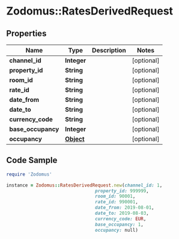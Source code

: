 # Zodomus::RatesDerivedRequest

## Properties

Name | Type | Description | Notes
------------ | ------------- | ------------- | -------------
**channel_id** | **Integer** |  | [optional] 
**property_id** | **String** |  | [optional] 
**room_id** | **String** |  | [optional] 
**rate_id** | **String** |  | [optional] 
**date_from** | **String** |  | [optional] 
**date_to** | **String** |  | [optional] 
**currency_code** | **String** |  | [optional] 
**base_occupancy** | **Integer** |  | [optional] 
**occupancy** | [**Object**](.md) |  | [optional] 

## Code Sample

```ruby
require 'Zodomus'

instance = Zodomus::RatesDerivedRequest.new(channel_id: 1,
                                 property_id: 999999,
                                 room_id: 90001,
                                 rate_id: 990001,
                                 date_from: 2019-08-01,
                                 date_to: 2019-08-03,
                                 currency_code: EUR,
                                 base_occupancy: 1,
                                 occupancy: null)
```


